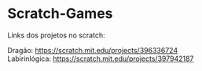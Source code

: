 # Scratch-Games

Links dos projetos no scratch:

Dragão: https://scratch.mit.edu/projects/396336724
<br>Labirinlógica: https://scratch.mit.edu/projects/397942187
